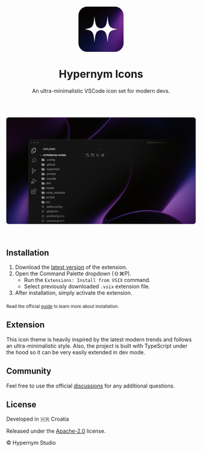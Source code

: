 <p align="center">
  <img src="./src/public/icon.png" width="120" alt="Hypernym Icons Logo" />
</p>

<h1 align="center">Hypernym Icons</h1>

<p align="center">An ultra-minimalistic VSCode icon set for modern devs.</p>

<br>
<br>

<p align="center">
  <img src="./media/cover.gif" alt="Hypernym Icons Cover" />
</p>

<br>

## Installation

1. Download the [latest version](https://github.com/hypernym-studio/vscode-icons/releases/latest) of the extension.
2. Open the Command Palette dropdown (⇧⌘P).
   - Run the `Extensions: Install from VSIX` command.
   - Select previously downloaded `.vsix` extension file.
3. After installation, simply activate the extension.

<sub>Read the official <a href="https://code.visualstudio.com/docs/editor/extension-marketplace#_install-from-a-vsix">guide</a> to learn more about installation.</sub>

## Extension

This icon theme is heavily inspired by the latest modern trends and follows an ultra-minimalistic style. Also, the project is built with TypeScript under the hood so it can be very easily extended in dev mode.

## Community

Feel free to use the official [discussions](https://github.com/hypernym-studio/vscode-icons/discussions) for any additional questions.

## License

Developed in 🇭🇷 Croatia

Released under the [Apache-2.0](LICENSE.txt) license.

© Hypernym Studio
